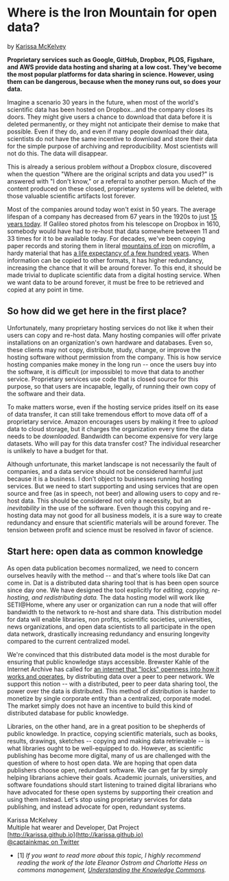 # Where is the Iron Mountain for open data?
by [Karissa McKelvey](http://karissa.github.io)

**Proprietary services such as Google, GitHub, Dropbox, PLOS, Figshare, and AWS provide data hosting and sharing at a low cost. They've become the most popular platforms for data sharing in science. However, using them can be dangerous, because when the money runs out, so does your data.**

Imagine a scenario 30 years in the future, when most of the world's scientific data has been hosted on Dropbox...and the company closes its doors. They might give users a chance to download that data before it is deleted permanently, or they might not anticipate their demise to make that possible. Even if they do, and even if many people download their data, scientists do not have the same incentive to download and store their data for the simple purpose of archiving and reproducibility. Most scientists will not do this. The data will disappear.

This is already a serious problem _without_ a Dropbox closure, discovered when the question "Where are the original scripts and data you used?" is answered with "I don't know," or a referral to another person. Much of the content produced on these closed, proprietary systems will be deleted, with those valuable scientific artifacts lost forever.

Most of the companies around today won't exist in 50 years. The average lifespan of a company has decreased from 67 years in the 1920s to just [15 years today](http://www.bbc.com/news/business-16611040). If Galileo stored photos from his telescope on Dropbox in 1610, somebody would have had to re-host that data somewhere between 11 and 33 times for it to be available today. 
For decades, we've been copying paper records and storing them in literal [mountains of iron](http://www.ironmountain.com/) on microfilm, a hardy material that has [a life expectancy of a few hundred years](https://en.wikipedia.org/wiki/Microform). When information can be copied to other formats, it has higher redundancy, increasing the chance that it will be around forever. To this end, it should be made trivial to duplicate scientific data from a digital hosting service. When we want data to be around forever, it must be free to be retrieved and copied at any point in time.

## So how did we get here in the first place?

Unfortunately, many proprietary hosting services do not like it when their users can copy and re-host data. Many hosting companies will offer private installations on an organization's own hardware and databases. Even so, these clients may not copy, distribute, study, change, or improve the hosting software without permission from the company. This is how service hosting companies make money in the long run -- once the users buy into the software, it is difficult (or impossible) to move that data to another service. Proprietary services use code that is closed source for this purpose, so that users are incapable, legally, of running their own copy of the software and their data.

To make matters worse, even if the hosting service prides itself on its ease of data transfer, it can still take tremendous effort to move data off of a proprietary service. Amazon encourages users by making it free to _upload_ data to cloud storage, but it charges the organization every time the data needs to be _downloaded._ Bandwidth can become expensive for very large datasets. Who will pay for this data transfer cost? The individual researcher is unlikely to have a budget for that.

Although unfortunate, this market landscape is not necessarily the fault of companies, and a data service should not be considered harmful just because it is a business. I don't object to businesses running hosting services. But we need to start supporting and using services that are open source and free (as in speech, not beer) and allowing users to copy and re-host data. This should be considered not only a necessity, but an _inevitability_ in the use of the software. Even though this copying and re-hosting data may not good for all business models, it is a sure way to create redundancy and ensure that scientific materials will be around forever. The tension between profit and science must be resolved in favor of science.

## Start here: open data as common knowledge

As open data publication becomes normalized, we need to concern ourselves heavily with the method -- and that's where tools like Dat can come in. Dat is a distributed data sharing tool that is has been open source since day one. We have designed the tool explicitly for _editing, copying, re-hosting, and redistributing data._ The data hosting model will work like SETI@Home, where any user or organization can run a node that will offer bandwidth to the network to re-host and share data. This distribution model for data will enable libraries, non profits, scientific societies, universities, news organizations, and open data scientists to all participate in the open data network, drastically increasing redundancy and ensuring longevity compared to the current centralized model.

We're convinced that this distributed data model is the most durable for ensuring that public knowledge stays accessible. Brewster Kahle of the Internet Archive has called for [an internet that "locks" openness into how it works and operates](http://brewster.kahle.org/2015/08/11/locking-the-web-open-a-call-for-a-distributed-web-2/), by distributing data over a peer to peer network. We support this notion -- with a distributed, peer to peer data sharing tool, the power over the data is distributed. This method of distribution is harder to monetize by single corporate entity than a centralized, corporate model. The market simply does not have an incentive to build this kind of distributed database for public knowledge.

Libraries, on the other hand, are in a great position to be shepherds of public knowledge. In practice, copying scientific materials, such as books, results, drawings, sketches -- copying and making data retrievable -- is what libraries ought to be well-equipped to do. However, as scientific publishing has become more digital, many of us are challenged with the question of where to host open data. We are hoping that open data publishers choose open, redundant software. We can get far by simply helping librarians achieve their goals. Academic journals, universities, and software foundations should start listening to trained digital librarians who have advocated for these open systems by supporting their creation and using them instead. Let's stop using proprietary services for data publishing, and instead advocate for open, redundant systems.

Karissa McKelvey<br>
Multiple hat wearer and Developer, Dat Project<br>
[http://karissa.github.io](http://karissa.github.io)<br>[@captainkmac on Twitter](http://twitter.com/captainkmac)

- [1] *If you want to read more about this topic, I highly recommend reading the work of the late Eleanor Ostrom and Charlotte Hess on commons management, [Understanding the Knowledge Commons](https://mitpress.mit.edu/books/understanding-knowledge-commons).*
